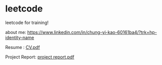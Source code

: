 # leetcode
leetcode for training!

about me:
  https://www.linkedin.com/in/chung-yi-kao-60161ba4/?trk=hp-identity-name


Resume :
[CV.pdf](https://github.com/backman-git/CV/blob/master/Chung_Yi_Kao.pdf)

Project Report:
[project report.pdf](https://github.com/backman-git/CV/blob/master/projectReport2017.pdf)

